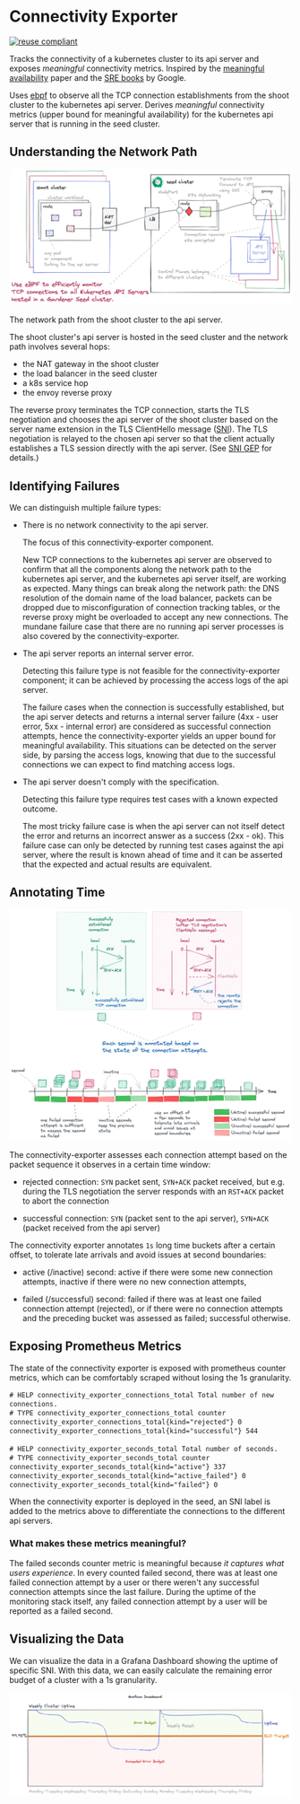 # Connectivity Exporter

[![reuse compliant](https://reuse.software/badge/reuse-compliant.svg)](https://reuse.software/)

Tracks the connectivity of a kubernetes cluster to its api server and exposes
_meaningful_ connectivity metrics. Inspired by the [meaningful availability][] paper and the
[SRE books][] by Google.

Uses [ebpf][] to observe all the TCP connection establishments from the shoot
cluster to the kubernetes api server.
Derives _meaningful_ connectivity metrics (upper bound for meaningful
availability) for the kubernetes api server that is running in the seed cluster.

## Understanding the Network Path

![networkpath](docs/content/networkpath.png)

The network path from the shoot cluster to the api server.

The shoot cluster's api server is hosted in the seed cluster and the network
path involves several hops:

- the NAT gateway in the shoot cluster
- the load balancer in the seed cluster
- a k8s service hop
- the envoy reverse proxy

The reverse proxy terminates the TCP connection, starts the TLS negotiation and
chooses the api server of the shoot cluster based on the server name extension
in the TLS ClientHello message ([SNI][]).
The TLS negotiation is relayed to the chosen api server so that the client
actually establishes a TLS session directly with the api server.
(See [SNI GEP][] for details.)

## Identifying Failures

We can distinguish multiple failure types:

- There is no network connectivity to the api server.

  The focus of this connectivity-exporter component.

  New TCP connections to the kubernetes api server are observed to confirm that
  all the components along the network path to the kubernetes api server, and
  the kubernetes api server itself, are working as expected.
  Many things can break along the network path: the DNS resolution of the domain
  name of the load balancer, packets can be dropped due to misconfiguration of
  connection tracking tables, or the reverse proxy might be overloaded to accept
  any new connections.
  The mundane failure case that there are no running api server processes is
  also covered by the connectivity-exporter.

- The api server reports an internal server error.

  Detecting this failure type is not feasible for the connectivity-exporter
  component; it can be achieved by processing the access logs of the api server.

  The failure cases when the connection is successfully established, but the api
  server detects and returns a internal server failure (4xx - user error, 5xx -
  internal error) are considered as successful connection attempts, hence the
  connectivity-exporter yields an upper bound for meaningful availability.
  This situations can be detected on the server side, by parsing the access
  logs, knowing that due to the successful connections we can expect to find
  matching access logs.

- The api server doesn't comply with the specification.

  Detecting this failure type requires test cases with a known expected outcome.

  The most tricky failure case is when the api server can not itself detect the
  error and returns an incorrect answer as a success (2xx - ok).
  This failure case can only be detected by running test cases against the api
  server, where the result is known ahead of time and it can be asserted that
  the expected and actual results are equivalent.

## Annotating Time

![annotatingtime](docs/content/annotatingtime.png)

The connectivity-exporter assesses each connection attempt based on the packet
sequence it observes in a certain time window:

- rejected connection:
  `SYN` packet sent, `SYN+ACK` packet received, but e.g. during the TLS
  negotiation the server responds with an `RST+ACK` packet to abort the
  connection

- successful connection:
  `SYN` (packet sent to the api server), `SYN+ACK` (packet received from the api
  server)

The connectivity exporter annotates `1s` long time buckets after a certain
offset, to tolerate late arrivals and avoid issues at second boundaries:

- active (/inactive) second:
  active if there were some new connection attempts,
  inactive if there were no new connection attempts,

- failed (/successful) second:
  failed if there was at least one failed connection attempt (rejected), or
  if there were no connection attempts and the preceding bucket was assessed as
  failed;
  successful otherwise.

## Exposing Prometheus Metrics

The state of the connectivity exporter is exposed with prometheus counter
metrics, which can be comfortably scraped without losing the 1s granularity.

```prometheus
# HELP connectivity_exporter_connections_total Total number of new connections.
# TYPE connectivity_exporter_connections_total counter
connectivity_exporter_connections_total{kind="rejected"} 0
connectivity_exporter_connections_total{kind="successful"} 544

# HELP connectivity_exporter_seconds_total Total number of seconds.
# TYPE connectivity_exporter_seconds_total counter
connectivity_exporter_seconds_total{kind="active"} 337
connectivity_exporter_seconds_total{kind="active_failed"} 0
connectivity_exporter_seconds_total{kind="failed"} 0
```

When the connectivity exporter is deployed in the seed, an SNI label is added to
the metrics above to differentiate the connections to the different api servers.

### What makes these metrics meaningful?

The failed seconds counter metric is meaningful because _it captures what users experience_.
In every counted failed second, there was at least one failed connection attempt
by a user or there weren't any successful connection attempts since the last
failure.
During the uptime of the monitoring stack itself, any failed connection attempt
by a user will be reported as a failed second.

## Visualizing the Data

We can visualize the data in a Grafana Dashboard showing the uptime of
specific SNI. With this data, we can easily calculate the remaining error
budget of a cluster with a 1s granularity.

![dashboard](docs/content/dashboard.png)

[ebpf]: https://ebpf.io/
[SNI]: https://en.wikipedia.org/wiki/Server_Name_Indication
[SNI GEP]: https://github.com/gardener/gardener/blob/master/docs/proposals/08-shoot-apiserver-via-sni.md
[Gardener]: https://gardener.cloud/
[meaningful availability]: https://www.usenix.org/conference/nsdi20/presentation/hauer
[SRE books]: https://sre.google/books/
